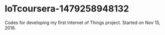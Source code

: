 # IoTcoursera-1479258948132
Codes for developing my first Internet of Things project.
Started on Nov 15, 2016.
